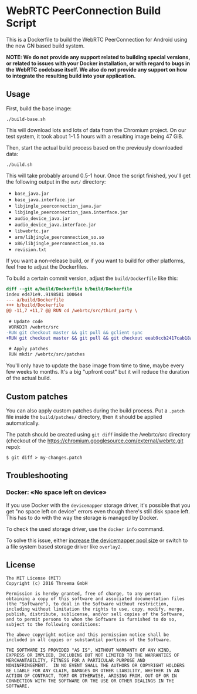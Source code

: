 # WebRTC PeerConnection Build Script

This is a Dockerfile to build the WebRTC PeerConnection for Android
using the new GN based build system.

**NOTE: We do not provide any support related to building special versions, or
related to issues with your Docker installation, or with regard to bugs in the
WebRTC codebase itself. We also do not provide any support on how to integrate
the resulting build into your application.**

## Usage

First, build the base image:

    ./build-base.sh

This will download lots and lots of data from the Chromium project. On our test
system, it took about 1-1.5 hours with a resulting image being 47 GiB.

Then, start the actual build process based on the previously downloaded data:

    ./build.sh

This will take probably around 0.5-1 hour. Once the script finished, you'll get
the following output in the `out/` directory:

 - `base_java.jar`
 - `base_java.interface.jar`
 - `libjingle_peerconnection_java.jar`
 - `libjingle_peerconnection_java.interface.jar`
 - `audio_device_java.jar`
 - `audio_device_java.interface.jar`
 - `libwebrtc.jar`
 - `arm/libjingle_peerconnection_so.so`
 - `x86/libjingle_peerconnection_so.so`
 - `revision.txt`

If you want a non-release build, or if you want to build for other platforms,
feel free to adjust the Dockerfiles.

To build a certain commit version, adjust the `build/Dockerfile` like this:

```diff
diff --git a/build/Dockerfile b/build/Dockerfile
index ed471e9..9198581 100644
--- a/build/Dockerfile
+++ b/build/Dockerfile
@@ -11,7 +11,7 @@ RUN cd /webrtc/src/third_party \
 
 # Update code
 WORKDIR /webrtc/src
-RUN git checkout master && git pull && gclient sync
+RUN git checkout master && git pull && git checkout eeab9ccb2417cab18ae1681c6644c25fa4eadcd3 && gclient sync
 
 # Apply patches
 RUN mkdir /webrtc/src/patches
```

You'll only have to update the base image from time to time, maybe every few
weeks to months. It's a big "upfront cost" but it will reduce the duration of
the actual build.

## Custom patches

You can also apply custom patches during the build process. Put a `.patch` file
inside the `build/patches/` directory, then it should be applied automatically.

The patch should be created using `git diff` inside the /webrtc/src directory
(checkout of the https://chromium.googlesource.com/external/webrtc.git repo):

    $ git diff > my-changes.patch

## Troubleshooting

### Docker: «No space left on device»

If you use Docker with the `devicemapper` storage driver, it's possible that
you get "no space left on device" errors even though there's still disk space
left. This has to do with the way the storage is managed by Docker.

To check the used storage driver, use the `docker info` command.

To solve this issue, either [increase the devicemapper pool
size](https://jpetazzo.github.io/2014/01/29/docker-device-mapper-resize/) or
switch to a file system based storage driver like `overlay2`.

## License

    The MIT License (MIT)
    Copyright (c) 2016 Threema GmbH

    Permission is hereby granted, free of charge, to any person
    obtaining a copy of this software and associated documentation files
    (the "Software"), to deal in the Software without restriction,
    including without limitation the rights to use, copy, modify, merge,
    publish, distribute, sublicense, and/or sell copies of the Software,
    and to permit persons to whom the Software is furnished to do so,
    subject to the following conditions:

    The above copyright notice and this permission notice shall be
    included in all copies or substantial portions of the Software.

    THE SOFTWARE IS PROVIDED "AS IS", WITHOUT WARRANTY OF ANY KIND,
    EXPRESS OR IMPLIED, INCLUDING BUT NOT LIMITED TO THE WARRANTIES OF
    MERCHANTABILITY, FITNESS FOR A PARTICULAR PURPOSE AND
    NONINFRINGEMENT.  IN NO EVENT SHALL THE AUTHORS OR COPYRIGHT HOLDERS
    BE LIABLE FOR ANY CLAIM, DAMAGES OR OTHER LIABILITY, WHETHER IN AN
    ACTION OF CONTRACT, TORT OR OTHERWISE, ARISING FROM, OUT OF OR IN
    CONNECTION WITH THE SOFTWARE OR THE USE OR OTHER DEALINGS IN THE
    SOFTWARE.
